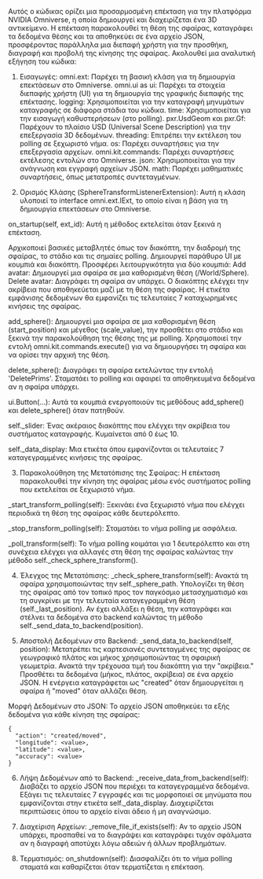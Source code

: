 Αυτός ο κώδικας ορίζει μια προσαρμοσμένη επέκταση για την πλατφόρμα NVIDIA Omniverse, η οποία δημιουργεί και διαχειρίζεται ένα 3D αντικείμενο. Η επέκταση παρακολουθεί τη θέση της σφαίρας, 
καταγράφει τα δεδομένα θέσης και τα αποθηκεύει σε ένα αρχείο JSON, προσφέροντας παράλληλα μια διεπαφή χρήστη για την προσθήκη, διαγραφή και προβολή της κίνησης της σφαίρας. Ακολουθεί μια αναλυτική εξήγηση του κώδικα:

1. Εισαγωγές:
omni.ext: Παρέχει τη βασική κλάση για τη δημιουργία επεκτάσεων στο Omniverse.
omni.ui as ui: Παρέχει τα στοιχεία διεπαφής χρήστη (UI) για τη δημιουργία της γραφικής διεπαφής της επέκτασης.
logging: Χρησιμοποιείται για την καταγραφή μηνυμάτων καταγραφής σε διάφορα στάδια του κώδικα.
time: Χρησιμοποιείται για την εισαγωγή καθυστερήσεων (στο polling).
pxr.UsdGeom και pxr.Gf: Παρέχουν το πλαίσιο USD (Universal Scene Description) για την επεξεργασία 3D δεδομένων.
threading: Επιτρέπει την εκτέλεση του polling σε ξεχωριστό νήμα.
os: Παρέχει συναρτήσεις για την επεξεργασία αρχείων.
omni.kit.commands: Παρέχει συναρτήσεις εκτέλεσης εντολών στο Omniverse.
json: Χρησιμοποιείται για την ανάγνωση και εγγραφή αρχείων JSON.
math: Παρέχει μαθηματικές συναρτήσεις, όπως μετατροπές συντεταγμένων.


3. Ορισμός Κλάσης (SphereTransformListenerExtension):
Αυτή η κλάση υλοποιεί το interface omni.ext.IExt, το οποίο είναι η βάση για τη δημιουργία επεκτάσεων στο Omniverse.

on_startup(self, ext_id):
Αυτή η μέθοδος εκτελείται όταν ξεκινά η επέκταση.

Αρχικοποιεί βασικές μεταβλητές όπως τον διακόπτη, την διαδρομή της σφαίρας, το στάδιο και τις σημαίες polling.
Δημιουργεί παράθυρο UI με κουμπιά και διακόπτη.
Προσφέρει λειτουργικότητα για δύο κουμπιά:
Add avatar: Δημιουργεί μια σφαίρα σε μια καθορισμένη θέση (/World/Sphere).
Delete avatar: Διαγράφει τη σφαίρα αν υπάρχει.
Ο διακόπτης ελέγχει την ακρίβεια που αποθηκεύεται μαζί με τη θέση της σφαίρας.
Η ετικέτα εμφάνισης δεδομένων θα εμφανίζει τις τελευταίες 7 καταχωρημένες κινήσεις της σφαίρας.

add_sphere():
Δημιουργεί μια σφαίρα σε μια καθορισμένη θέση (start_position) και μέγεθος (scale_value), την προσθέτει στο στάδιο και ξεκινά την παρακολούθηση της θέσης της με polling. 
Χρησιμοποιεί την εντολή omni.kit.commands.execute() για να δημιουργήσει τη σφαίρα και να ορίσει την αρχική της θέση.

delete_sphere():
Διαγράφει τη σφαίρα εκτελώντας την εντολή 'DeletePrims'. Σταματάει το polling και αφαιρεί τα αποθηκευμένα δεδομένα αν η σφαίρα υπάρχει.

ui.Button(...):
Αυτά τα κουμπιά ενεργοποιούν τις μεθόδους add_sphere() και delete_sphere() όταν πατηθούν.

self._slider:
Ένας ακέραιος διακόπτης που ελέγχει την ακρίβεια του συστήματος καταγραφής. Κυμαίνεται από 0 έως 10.

self._data_display:
Μια ετικέτα όπου εμφανίζονται οι τελευταίες 7 καταγεγραμμένες κινήσεις της σφαίρας.

3. Παρακολούθηση της Μετατόπισης της Σφαίρας:
Η επέκταση παρακολουθεί την κίνηση της σφαίρας μέσω ενός συστήματος polling που εκτελείται σε ξεχωριστό νήμα.

_start_transform_polling(self):
Ξεκινάει ένα ξεχωριστό νήμα που ελέγχει περιοδικά τη θέση της σφαίρας κάθε δευτερόλεπτο.

_stop_transform_polling(self):
Σταματάει το νήμα polling με ασφάλεια.

_poll_transform(self):
Το νήμα polling κοιμάται για 1 δευτερόλεπτο και στη συνέχεια ελέγχει για αλλαγές στη θέση της σφαίρας καλώντας την μέθοδο self._check_sphere_transform().

4. Έλεγχος της Μετατόπισης:
_check_sphere_transform(self):
Ανακτά τη σφαίρα χρησιμοποιώντας την self._sphere_path.
Υπολογίζει τη θέση της σφαίρας από τον τοπικό προς τον παγκόσμιο μετασχηματισμό και τη συγκρίνει με την τελευταία καταγεγραμμένη θέση (self._last_position).
Αν έχει αλλάξει η θέση, την καταγράφει και στέλνει τα δεδομένα στο backend καλώντας τη μέθοδο self._send_data_to_backend(position).

5. Αποστολή Δεδομένων στο Backend:
_send_data_to_backend(self, position):
Μετατρέπει τις καρτεσιανές συντεταγμένες της σφαίρας σε γεωγραφικό πλάτος και μήκος χρησιμοποιώντας τη σφαιρική γεωμετρία.
Ανακτά την τρέχουσα τιμή του διακόπτη για την "ακρίβεια."
Προσθέτει τα δεδομένα (μήκος, πλάτος, ακρίβεια) σε ένα αρχείο JSON.
Η ενέργεια καταγράφεται ως "created" όταν δημιουργείται η σφαίρα ή "moved" όταν αλλάζει θέση.

Μορφή Δεδομένων στο JSON:
Το αρχείο JSON αποθηκεύει τα εξής δεδομένα για κάθε κίνηση της σφαίρας:
```
{
  "action": "created/moved",
  "longitude": <value>,
  "latitude": <value>,
  "accuracy": <value>
}
```
6. Λήψη Δεδομένων από το Backend:
_receive_data_from_backend(self):
Διαβάζει το αρχείο JSON που περιέχει τα καταγεγραμμένα δεδομένα.
Εξάγει τις τελευταίες 7 εγγραφές και τις μορφοποιεί σε μηνύματα που εμφανίζονται στην ετικέτα self._data_display.
Διαχειρίζεται περιπτώσεις όπου το αρχείο είναι άδειο ή μη αναγνώσιμο.

7. Διαχείριση Αρχείων:
_remove_file_if_exists(self):
Αν το αρχείο JSON υπάρχει, προσπαθεί να το διαγράψει και καταγράφει τυχόν σφάλματα αν η διαγραφή αποτύχει λόγω αδειών ή άλλων προβλημάτων.

8. Τερματισμός:
on_shutdown(self):
Διασφαλίζει ότι το νήμα polling σταματά και καθαρίζεται όταν τερματίζεται η επέκταση.
